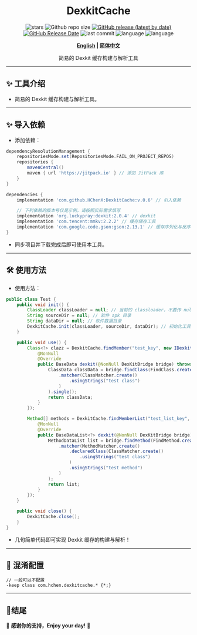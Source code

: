 <div align="center">
<h1>DexkitCache</h1>

![stars](https://img.shields.io/github/stars/HChenX/DexkitCache?style=flat)
![Github repo size](https://img.shields.io/github/repo-size/HChenX/DexkitCache)
[![GitHub release (latest by date)](https://img.shields.io/github/v/release/HChenX/DexkitCache)](https://github.com/HChenX/DexkitCache/releases)
[![GitHub Release Date](https://img.shields.io/github/release-date/HChenX/DexkitCache)](https://github.com/HChenX/DexkitCache/releases)
![last commit](https://img.shields.io/github/last-commit/HChenX/DexkitCache?style=flat)
![language](https://img.shields.io/badge/language-java-purple)
![language](https://img.shields.io/badge/language-aidl-purple)

<p><b><a href="README-en.md">English</a> | <a href="README.md">简体中文</a></b></p>
<p>简易的 Dexkit 缓存构建与解析工具</p>
</div>

---

## ✨ 工具介绍

- 简易的 Dexkit 缓存构建与解析工具。

---

## ✨ 导入依赖

- 添加依赖：

```groovy
dependencyResolutionManagement {
    repositoriesMode.set(RepositoriesMode.FAIL_ON_PROJECT_REPOS)
    repositories {
        mavenCentral()
        maven { url 'https://jitpack.io' } // 添加 JitPack 库
    }
}

dependencies {
    implementation 'com.github.HChenX:DexkitCache:v.0.6' // 引入依赖

    // 下列依赖的版本号仅是示例，请按照实际需求填写
    implementation 'org.luckypray:dexkit:2.0.4' // dexkit
    implementation 'com.tencent:mmkv:2.2.2' // 缓存储存工具
    implementation 'com.google.code.gson:gson:2.13.1' // 缓存序列化与反序列化工具
}
```

- 同步项目并下载完成后即可使用本工具。

---

## 🛠 使用方法

- 使用方法：

```java
public class Test {
    public void init() {
        ClassLoader classLoader = null; // 当前的 classloader，不要传 null，仅演示
        String sourceDir = null; // 软件 apk 目录
        String dataDir = null; // 软件数据目录
        DexkitCache.init(classLoader, sourceDir, dataDir); // 初始化工具
    }

    public void use() {
        Class<?> clazz = DexkitCache.findMember("test_key", new IDexkit() {
            @NonNull
            @Override
            public BaseData dexkit(@NonNull DexKitBridge bridge) throws ReflectiveOperationException {
                ClassData classData = bridge.findClass(FindClass.create()
                    .matcher(ClassMatcher.create()
                        .usingStrings("test class")
                    )
                ).single();
                return classData;
            }
        });

        Method[] methods = DexkitCache.findMemberList("test_list_key", new IDexkitList() {
            @NonNull
            @Override
            public BaseDataList<?> dexkit(@NonNull DexKitBridge bridge) throws ReflectiveOperationException {
                MethodDataList list = bridge.findMethod(FindMethod.create()
                    .matcher(MethodMatcher.create()
                        .declaredClass(ClassMatcher.create()
                            .usingStrings("test class")
                        )
                        .usingStrings("test method")
                    )
                );
                return list;
            }
        });
    }

    public void close() {
        DexkitCache.close();
    }
}
```

- 几句简单代码即可实现 Dexkit 缓存的构建与解析！

---

## 🌟 混淆配置

```text
// 一般可以不配置
-keep class com.hchen.dexkitcache.* {*;}
```

---

## 🎉结尾

💖 **感谢你的支持，Enjoy your day!** 🚀
